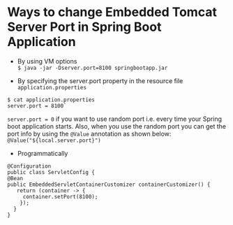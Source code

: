 # Ways to change Embedded Tomcat Server Port in Spring Boot Application

* By using VM options <BR/>`$ java -jar -Dserver.port=8100 springbootapp.jar`

* By specifying the server.port property in the resource file `application.properties`<BR/>
```
$ cat application.properties
server.port = 8100`
```
`server.port = 0` if you want to use random port i.e. every time your Spring boot application starts.
Also, when you use the random port you can get the port info by using the `@Value` annotation as shown below:
`@Value("${local.server.port}")`

* Programmatically
````
@Configuration
public class ServletConfig {
@Bean
public EmbeddedServletContainerCustomizer containerCustomizer() {
   return (container -> {
     container.setPort(8100);
    });
  }
}
````